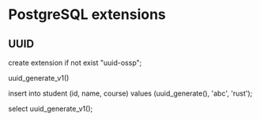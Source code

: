 # PostgreSQL extensions

## UUID
create extension if not exist "uuid-ossp";

uuid_generate_v1()

insert into student (id, name, course) values (uuid_generate(), 'abc', 'rust');

select uuid_generate_v1();
